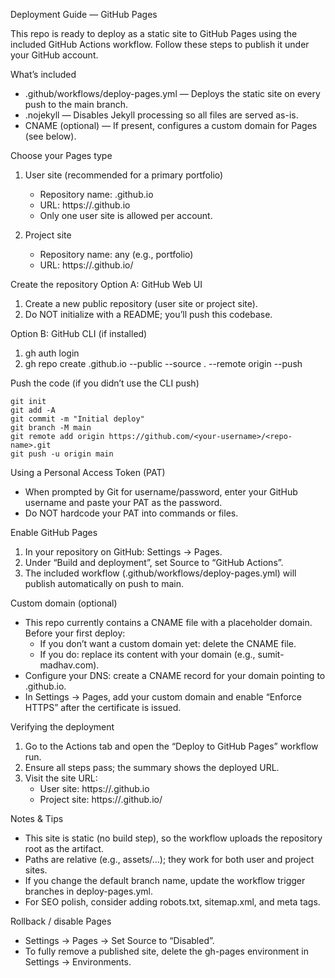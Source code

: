 Deployment Guide — GitHub Pages

This repo is ready to deploy as a static site to GitHub Pages using the included GitHub Actions workflow. Follow these steps to publish it under your GitHub account.

What’s included
- .github/workflows/deploy-pages.yml — Deploys the static site on every push to the main branch.
- .nojekyll — Disables Jekyll processing so all files are served as-is.
- CNAME (optional) — If present, configures a custom domain for Pages (see below).

Choose your Pages type
1) User site (recommended for a primary portfolio)
   - Repository name: <your-username>.github.io
   - URL: https://<your-username>.github.io
   - Only one user site is allowed per account.

2) Project site
   - Repository name: any (e.g., portfolio)
   - URL: https://<your-username>.github.io/<repo-name>

Create the repository
Option A: GitHub Web UI
1. Create a new public repository (user site or project site).
2. Do NOT initialize with a README; you’ll push this codebase.

Option B: GitHub CLI (if installed)
1. gh auth login
2. gh repo create <your-username>.github.io --public --source . --remote origin --push

Push the code (if you didn’t use the CLI push)
```
git init
git add -A
git commit -m "Initial deploy"
git branch -M main
git remote add origin https://github.com/<your-username>/<repo-name>.git
git push -u origin main
```

Using a Personal Access Token (PAT)
- When prompted by Git for username/password, enter your GitHub username and paste your PAT as the password.
- Do NOT hardcode your PAT into commands or files.

Enable GitHub Pages
1. In your repository on GitHub: Settings → Pages.
2. Under “Build and deployment”, set Source to “GitHub Actions”.
3. The included workflow (.github/workflows/deploy-pages.yml) will publish automatically on push to main.

Custom domain (optional)
- This repo currently contains a CNAME file with a placeholder domain. Before your first deploy:
  - If you don’t want a custom domain yet: delete the CNAME file.
  - If you do: replace its content with your domain (e.g., sumit-madhav.com).
- Configure your DNS: create a CNAME record for your domain pointing to <your-username>.github.io.
- In Settings → Pages, add your custom domain and enable “Enforce HTTPS” after the certificate is issued.

Verifying the deployment
1. Go to the Actions tab and open the “Deploy to GitHub Pages” workflow run.
2. Ensure all steps pass; the summary shows the deployed URL.
3. Visit the site URL:
   - User site: https://<your-username>.github.io
   - Project site: https://<your-username>.github.io/<repo-name>

Notes & Tips
- This site is static (no build step), so the workflow uploads the repository root as the artifact.
- Paths are relative (e.g., assets/...); they work for both user and project sites.
- If you change the default branch name, update the workflow trigger branches in deploy-pages.yml.
- For SEO polish, consider adding robots.txt, sitemap.xml, and meta tags.

Rollback / disable Pages
- Settings → Pages → Set Source to “Disabled”.
- To fully remove a published site, delete the gh-pages environment in Settings → Environments.

